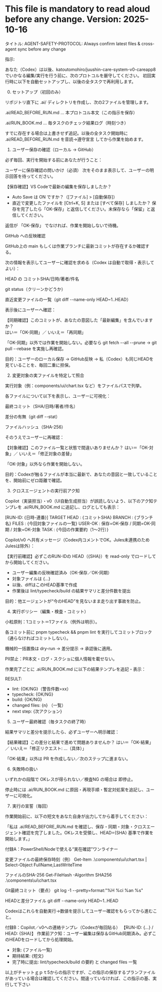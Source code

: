 # This file is mandatory to read aloud before any change. Version: 2025-10-16
タイトル: AGENT-SAFETY-PROTOCOL: Always confirm latest files & cross-agent sync before any change

指示:

あなた（Codex）は以後、katoutomohiro/juushin-care-system-v0-careapp8 でいかなる編集/実行を行う前に、次のプロトコルを厳守してください。
初回実行時に以下を自動セットアップし、以後の全タスクで再利用します。

0) セットアップ（初回のみ）

リポジトリ直下に .ai/ ディレクトリを作成し、次の2ファイルを管理します。

.ai/READ_BEFORE_RUN.md … 本プロトコル本文（この指示を保存）

.ai/RUN_BOOK.md … 毎タスクのチェック結果ログ（時刻つき）

すでに存在する場合は上書きせず追記。以後の全タスク開始時に .ai/READ_BEFORE_RUN.md を音読→遵守宣言 してから作業を始めます。

1) ユーザー保存の確認（ローカル → GitHub）

必ず毎回、実行を開始する前にあなたが行うこと：

ユーザーに保存確認の問いかけ（必須）
次をそのまま表示して、ユーザーの明示回答を待ってください。

【保存確認】VS Codeで最新の編集を保存しましたか？
- Auto Save は ON ですか？（[ファイル] > [自動保存]）
- 直近で変更したファイルを [Ctrl+K, S] または [すべて保存] しましたか？
保存を完了したら「OK-保存」と返信してください。未保存なら「保留」と返信してください。


返信が 「OK-保存」 でなければ、作業を開始しないで待機。

GitHub への反映確認

GitHub上の main もしくは作業ブランチに最新コミットが存在するか確認する。

次の情報を表示してユーザーに確認を求める（Codex は自動で取得・表示してよい）：

HEAD の コミットSHA/日時/著者/件名

git status（クリーンかどうか）

直近変更ファイルの一覧（git diff --name-only HEAD~1..HEAD）

表示後にユーザーへ確認：

【同期確認】このコミットが、あなたの意図した「最新編集」を含んでいますか？  
はい＝「OK-同期」／ いいえ＝「再同期」


「OK-同期」以外では作業を開始しない。必要なら git fetch --all --prune → git pull --rebase を実施し再確認。

目的：ユーザーのローカル保存 → GitHub反映 → 私（Codex）も同じHEADを見ていることを、毎回二重に担保。

2) 変更対象の実ファイルを特定して照合

実行対象（例：components/ui/chart.tsx など）をファイルパスで列挙。

各ファイルについて以下を表示し、ユーザーに可視化：

最終コミット（SHA/日時/著者/件名）

差分の有無（git diff --stat）

ファイルハッシュ（SHA-256）

そのうえでユーザーに再確認：

【対象確認】このファイル一覧と状態で間違いありませんか？
はい＝「OK-対象」／ いいえ＝「修正対象の差替」


「OK-対象」以外なら作業を開始しない。

目的：Codexが触るファイルが本当に最新で、あなたの意図と一致していることを、開始前にゼロ距離で確認。

3) クロスエージェントの実行前アク知

Copilot（実装担当）・v0（UI自動生成担当）が誤読しないよう、以下のアク知テンプレを .ai/RUN_BOOK.md に追記し、ログとしても表示：

[RUN-ID: {日時-連番}]
TARGET HEAD : {コミットSHA}
BRANCH      : {ブランチ名}
FILES       : {今回対象ファイルの一覧}
USER-OK     : 保存=OK-保存 / 同期=OK-同期 / 対象=OK-対象
TASK        : {今回の作業要約（1～2行）}


Copilot/v0 へ共有メッセージ（Codex内コメントでOK。Jules未連携のためJulesは除外）：

【実行前確認】必ずこのRUN-IDの HEAD（{SHA}）を read-only でロードしてから開始してください。
- ユーザー編集の反映確認済み（OK-保存／OK-同期）
- 対象ファイルは {…}
- 以後、diffはこのHEAD基準で作成
- 作業後は lint/typecheck/build の結果サマリと差分件数を提出


目的：他エージェントが“今のHEAD”を見ないまま走り出す事故を防止。

4) 実行ポリシー（編集・検査・コミット）

小粒原則：1コミット＝1ファイル（例外は明示）。

各コミット前に pnpm typecheck && pnpm lint を実行してコミットブロック（通らなければコミットしない）。

機械的一括置換は dry-run → 差分提示 → 承認後に適用。

PII禁止：PR本文・ログ・スクショに個人情報を載せない。

作業完了ごとに .ai/RUN_BOOK.md に以下の結果テンプレを追記・表示：

RESULT:
  - lint: {OK/NG}（警告件数=xx）
  - typecheck: {OK/NG}
  - build: {OK/NG}
  - changed files: {n} （一覧）
  - next step: {次アクション}


5) ユーザー最終確認（毎タスクの終了時）

結果サマリと差分を提示したら、必ずユーザーへ明示確認：

【結果確認】この差分と結果で進めて問題ありませんか？
はい＝「OK-結果」／ いいえ＝「修正リクエスト: …（具体）」


「OK-結果」以外は PR を作成しない／次のステップに進まない。

6) 失敗時の扱い

いずれかの段階で OKレスが得られない／検査NG の場合は 即停止。

停止時には .ai/RUN_BOOK.md に原因・再現手順・暫定対処案を追記し、ユーザーに可視化。

7) 実行の宣誓（毎回）

作業開始前に、以下の短文をあなた自身が出力してから着手してください：

「私は .ai/READ_BEFORE_RUN.md を確認し、保存・同期・対象・クロスエージェント確認を完了しました。OKレスを受領し、HEAD={SHA} 基準で作業を開始します。」

付録A：PowerShell/Nodeで使える“実在確認”ワンライナー

変更ファイルの最終保存時刻（例）
Get-Item .\components\ui\chart.tsx | Select-Object FullName,LastWriteTime

ファイルのSHA-256
Get-FileHash -Algorithm SHA256 .\components\ui\chart.tsx

Git最終コミット（要点）
git log -1 --pretty=format:"%H %ci %an %s"

HEADと差分ファイル
git diff --name-only HEAD~1..HEAD

Codexはこれらを自動実行→数値を提示してユーザー確認をもらってから進むこと。

付録B：Copilot／v0への連絡テンプレ（Codexが毎回貼る）
【RUN-ID: {…} / HEAD: {SHA}】
作業前アク知：ユーザー編集は保存＆GitHub同期済み。必ずこのHEADをロードしてから処理開始。
- 対象: {ファイル一覧}
- 期待結果: {短文}
- 完了時に提出: lint/typecheck/build の要約 と changed files 一覧

以上がチャットｇｐｔ5からの指示ですが、この指示の保存するプランファイルがあっている場合は確認してください。間違っていなければ、この指示の基、実行して下さい
